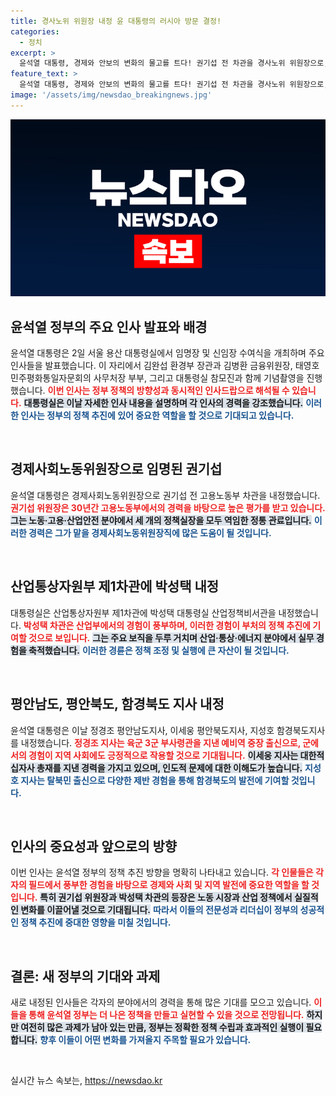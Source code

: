 ```yaml
---
title: 경사노위 위원장 내정 윤 대통령의 러시아 방문 결정!
categories:
  - 정치
excerpt: >
  윤석열 대통령, 경제와 안보의 변화의 물고를 트다! 권기섭 전 차관을 경사노위 위원장으로, 박성택 비서관을 산업부 1차관으로 내정하며 새로운 리더십을 구축했다. 변화의 바람 속으로 들어가 보자!
feature_text: >
  윤석열 대통령, 경제와 안보의 변화의 물고를 트다! 권기섭 전 차관을 경사노위 위원장으로, 박성택 비서관을 산업부 1차관으로 내정하며 새로운 리더십을 구축했다. 변화의 바람 속으로 들어가 보자!
image: '/assets/img/newsdao_breakingnews.jpg'
---
```


<p><img src="/assets/img/newsdao_breakingnews.jpg" alt="ontimetimes 속보" /></p>

<h2>윤석열 정부의 주요 인사 발표와 배경</h2>

<p data-ke-size="size16">윤석열 대통령은 2일 서울 용산 대통령실에서 임명장 및 신임장 수여식을 개최하며 주요 인사들을 발표했습니다. 이 자리에서 김완섭 환경부 장관과 김병환 금융위원장, 태영호 민주평화통일자문회의 사무처장 부부, 그리고 대통령실 참모진과 함께 기념촬영을 진행했습니다. <b><span style="color: #ee2323;">이번 인사는 정부 정책의 방향성과 동시적인 인사드랍으로 해석될 수 있습니다.</span></b> <b><span style="background-color: #21538527;">대통령실은 이날 자세한 인사 내용을 설명하며 각 인사의 경력을 강조했습니다.</span></b> <b><span style="color: #1a5490;">이러한 인사는 정부의 정책 추진에 있어 중요한 역할을 할 것으로 기대되고 있습니다.</span></b> </p>

<p data-ke-size="size16">&nbsp;</p>

<h2>경제사회노동위원장으로 임명된 권기섭</h2>

<p data-ke-size="size16">윤석열 대통령은 경제사회노동위원장으로 권기섭 전 고용노동부 차관을 내정했습니다. <b><span style="color: #ee2323;">권기섭 위원장은 30년간 고용노동부에서의 경력을 바탕으로 높은 평가를 받고 있습니다.</span></b> <b><span style="background-color: #21538527;">그는 노동·고용·산업안전 분야에서 세 개의 정책실장을 모두 역임한 정통 관료입니다.</span></b> <b><span style="color: #1a5490;">이러한 경력은 그가 맡을 경제사회노동위원장직에 많은 도움이 될 것입니다.</span></b> </p>

<p data-ke-size="size16">&nbsp;</p>

<h2>산업통상자원부 제1차관에 박성택 내정</h2>

<p data-ke-size="size16">대통령실은 산업통상자원부 제1차관에 박성택 대통령실 산업정책비서관을 내정했습니다. <b><span style="color: #ee2323;">박성택 차관은 산업부에서의 경험이 풍부하며, 이러한 경험이 부처의 정책 추진에 기여할 것으로 보입니다.</span></b> <b><span style="background-color: #21538527;">그는 주요 보직을 두루 거치며 산업·통상·에너지 분야에서 실무 경험을 축적했습니다.</span></b> <b><span style="color: #1a5490;">이러한 경륜은 정책 조정 및 실행에 큰 자산이 될 것입니다.</span></b> </p>

<p data-ke-size="size16">&nbsp;</p>

<h2>평안남도, 평안북도, 함경북도 지사 내정</h2>

<p data-ke-size="size16">윤석열 대통령은 이날 정경조 평안남도지사, 이세웅 평안북도지사, 지성호 함경북도지사를 내정했습니다. <b><span style="color: #ee2323;">정경조 지사는 육군 3군 부사령관을 지낸 예비역 중장 출신으로, 군에서의 경험이 지역 사회에도 긍정적으로 작용할 것으로 기대됩니다.</span></b> <b><span style="background-color: #21538527;">이세웅 지사는 대한적십자사 총재를 지낸 경력을 가지고 있으며, 인도적 문제에 대한 이해도가 높습니다.</span></b> <b><span style="color: #1a5490;">지성호 지사는 탈북민 출신으로 다양한 제반 경험을 통해 함경북도의 발전에 기여할 것입니다.</span></b> </p>

<p data-ke-size="size16">&nbsp;</p>

<h2>인사의 중요성과 앞으로의 방향</h2>

<p data-ke-size="size16">이번 인사는 윤석열 정부의 정책 추진 방향을 명확히 나타내고 있습니다. <b><span style="color: #ee2323;">각 인물들은 각자의 필드에서 풍부한 경험을 바탕으로 경제와 사회 및 지역 발전에 중요한 역할을 할 것입니다.</span></b> <b><span style="background-color: #21538527;">특히 권기섭 위원장과 박성택 차관의 등장은 노동 시장과 산업 정책에서 실질적인 변화를 이끌어낼 것으로 기대됩니다.</span></b> <b><span style="color: #1a5490;">따라서 이들의 전문성과 리더십이 정부의 성공적인 정책 추진에 중대한 영향을 미칠 것입니다.</span></b> </p>

<p data-ke-size="size16">&nbsp;</p>

<h2>결론: 새 정부의 기대와 과제</h2>

<p data-ke-size="size16">새로 내정된 인사들은 각자의 분야에서의 경력을 통해 많은 기대를 모으고 있습니다. <b><span style="color: #ee2323;">이들을 통해 윤석열 정부는 더 나은 정책을 만들고 실현할 수 있을 것으로 전망됩니다.</span></b> <b><span style="background-color: #21538527;">하지만 여전히 많은 과제가 남아 있는 만큼, 정부는 정확한 정책 수립과 효과적인 실행이 필요합니다.</span></b> <b><span style="color: #1a5490;">향후 이들이 어떤 변화를 가져올지 주목할 필요가 있습니다.</span></b></p>

<p data-ke-size="size16">&nbsp;</p>
실시간 뉴스 속보는, <a href="https://newsdao.kr" rel="dofollow">https://newsdao.kr</a>


